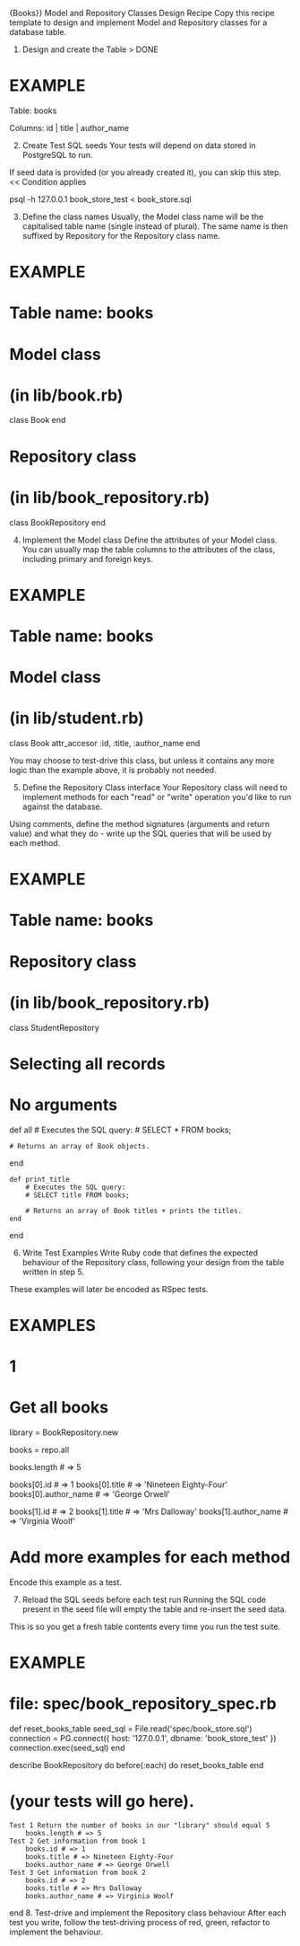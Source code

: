 {Books}} Model and Repository Classes Design Recipe
Copy this recipe template to design and implement Model and Repository classes for a database table.

1. Design and create the Table > DONE

# EXAMPLE

Table: books

Columns:
id | title | author_name

2. Create Test SQL seeds
Your tests will depend on data stored in PostgreSQL to run.

If seed data is provided (or you already created it), you can skip this step. << Condition applies

psql -h 127.0.0.1 book_store_test < book_store.sql

3. Define the class names
Usually, the Model class name will be the capitalised table name (single instead of plural). The same name is then suffixed by Repository for the Repository class name.

# EXAMPLE
# Table name: books

# Model class
# (in lib/book.rb)
class Book
end

# Repository class
# (in lib/book_repository.rb)
class BookRepository
end

4. Implement the Model class
Define the attributes of your Model class. You can usually map the table columns to the attributes of the class, including primary and foreign keys.

# EXAMPLE
# Table name: books

# Model class
# (in lib/student.rb)

class Book
    attr_accesor :id, :title, :author_name
end

You may choose to test-drive this class, but unless it contains any more logic than the example above, it is probably not needed.

5. Define the Repository Class interface
Your Repository class will need to implement methods for each "read" or "write" operation you'd like to run against the database.

Using comments, define the method signatures (arguments and return value) and what they do - write up the SQL queries that will be used by each method.

# EXAMPLE
# Table name: books

# Repository class
# (in lib/book_repository.rb)

class StudentRepository

  # Selecting all records
  # No arguments
  def all
    # Executes the SQL query:
    # SELECT * FROM books;

    # Returns an array of Book objects.
  end

    def print_title
        # Executes the SQL query:
        # SELECT title FROM books;

        # Returns an array of Book titles + prints the titles.
    end
end

6. Write Test Examples
Write Ruby code that defines the expected behaviour of the Repository class, following your design from the table written in step 5.

These examples will later be encoded as RSpec tests.

# EXAMPLES

# 1
# Get all books

library = BookRepository.new

books = repo.all

books.length # => 5

books[0].id # =>  1
books[0].title # =>  'Nineteen Eighty-Four'
books[0].author_name # =>  'George Orwell'

books[1].id # =>  2
books[1].title # =>  'Mrs Dalloway'
books[1].author_name # =>  'Virginia Woolf'

# Add more examples for each method
Encode this example as a test.

7. Reload the SQL seeds before each test run
Running the SQL code present in the seed file will empty the table and re-insert the seed data.

This is so you get a fresh table contents every time you run the test suite.

# EXAMPLE

# file: spec/book_repository_spec.rb

def reset_books_table
  seed_sql = File.read('spec/book_store.sql')
  connection = PG.connect({ host: '127.0.0.1', dbname: 'book_store_test' })
  connection.exec(seed_sql)
end

describe BookRepository do
  before(:each) do 
    reset_books_table
end

  # (your tests will go here).
    Test 1 Return the number of books in our "library" should equal 5
        books.length # => 5
    Test 2 Get information from book 1
        books.id # => 1
        books.title # => Nineteen Eighty-Four
        books.author_name # => George Orwell
    Test 3 Get information from book 2
        books.id # => 2
        books.title # => Mrs Dalloway
        books.author_name # => Virginia Woolf
end
8. Test-drive and implement the Repository class behaviour
After each test you write, follow the test-driving process of red, green, refactor to implement the behaviour.